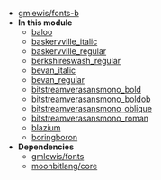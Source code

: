 - [gmlewis/fonts-b](gmlewis/fonts-b/)
- **In this module**
  - [baloo](gmlewis/fonts-b/baloo/members)
  - [baskervville\_italic](gmlewis/fonts-b/baskervville_italic/members)
  - [baskervville\_regular](gmlewis/fonts-b/baskervville_regular/members)
  - [berkshireswash\_regular](gmlewis/fonts-b/berkshireswash_regular/members)
  - [bevan\_italic](gmlewis/fonts-b/bevan_italic/members)
  - [bevan\_regular](gmlewis/fonts-b/bevan_regular/members)
  - [bitstreamverasansmono\_bold](gmlewis/fonts-b/bitstreamverasansmono_bold/members)
  - [bitstreamverasansmono\_boldob](gmlewis/fonts-b/bitstreamverasansmono_boldob/members)
  - [bitstreamverasansmono\_oblique](gmlewis/fonts-b/bitstreamverasansmono_oblique/members)
  - [bitstreamverasansmono\_roman](gmlewis/fonts-b/bitstreamverasansmono_roman/members)
  - [blazium](gmlewis/fonts-b/blazium/members)
  - [boringboron](gmlewis/fonts-b/boringboron/members)
- **Dependencies**
  - [gmlewis/fonts](gmlewis/fonts/)
  - [moonbitlang/core](moonbitlang/core/)